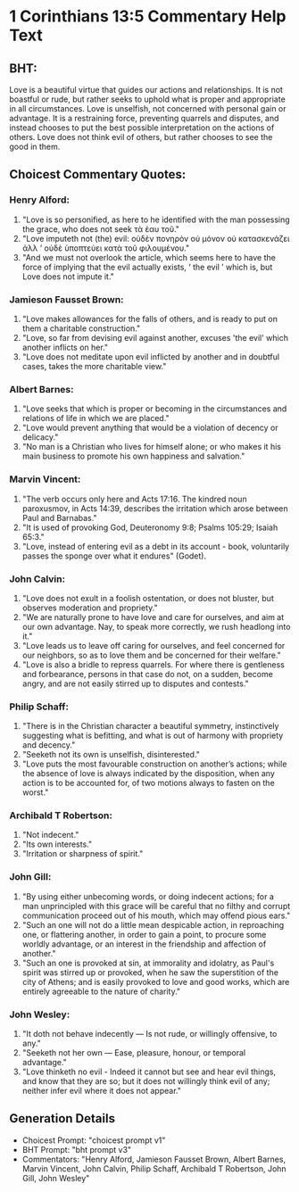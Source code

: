 # 1 Corinthians 13:5 Commentary Help Text

## BHT:
Love is a beautiful virtue that guides our actions and relationships. It is not boastful or rude, but rather seeks to uphold what is proper and appropriate in all circumstances. Love is unselfish, not concerned with personal gain or advantage. It is a restraining force, preventing quarrels and disputes, and instead chooses to put the best possible interpretation on the actions of others. Love does not think evil of others, but rather chooses to see the good in them.

## Choicest Commentary Quotes:
### Henry Alford:
1. "Love is so personified, as here to he identified with the man possessing the grace, who does not seek τὰ ἑαυ  τοῦ."
2. "Love imputeth not (the) evil: οὐδὲν πονηρὸν οὐ μόνον οὐ κατασκενάζει ἀλλ ʼ οὐδὲ ὑποπτεύει κατὰ τοῦ φιλουμένου."
3. "And we must not overlook the article, which seems here to have the force of implying that the evil actually exists, ‘ the evil ’ which is, but Love does not impute it."

### Jamieson Fausset Brown:
1. "Love makes allowances for the falls of others, and is ready to put on them a charitable construction."
2. "Love, so far from devising evil against another, excuses 'the evil' which another inflicts on her."
3. "Love does not meditate upon evil inflicted by another and in doubtful cases, takes the more charitable view."

### Albert Barnes:
1. "Love seeks that which is proper or becoming in the circumstances and relations of life in which we are placed."
2. "Love would prevent anything that would be a violation of decency or delicacy."
3. "No man is a Christian who lives for himself alone; or who makes it his main business to promote his own happiness and salvation."

### Marvin Vincent:
1. "The verb occurs only here and Acts 17:16. The kindred noun paroxusmov, in Acts 14:39, describes the irritation which arose between Paul and Barnabas." 
2. "It is used of provoking God, Deuteronomy 9:8; Psalms 105:29; Isaiah 65:3." 
3. "Love, instead of entering evil as a debt in its account - book, voluntarily passes the sponge over what it endures" (Godet).

### John Calvin:
1. "Love does not exult in a foolish ostentation, or does not bluster, but observes moderation and propriety."
2. "We are naturally prone to have love and care for ourselves, and aim at our own advantage. Nay, to speak more correctly, we rush headlong into it."
3. "Love leads us to leave off caring for ourselves, and feel concerned for our neighbors, so as to love them and be concerned for their welfare."
4. "Love is also a bridle to repress quarrels. For where there is gentleness and forbearance, persons in that case do not, on a sudden, become angry, and are not easily stirred up to disputes and contests."

### Philip Schaff:
1. "There is in the Christian character a beautiful symmetry, instinctively suggesting what is befitting, and what is out of harmony with propriety and decency."
2. "Seeketh not its own is unselfish, disinterested."
3. "Love puts the most favourable construction on another’s actions; while the absence of love is always indicated by the disposition, when any action is to be accounted for, of two motions always to fasten on the worst."

### Archibald T Robertson:
1. "Not indecent." 
2. "Its own interests." 
3. "Irritation or sharpness of spirit."

### John Gill:
1. "By using either unbecoming words, or doing indecent actions; for a man unprincipled with this grace will be careful that no filthy and corrupt communication proceed out of his mouth, which may offend pious ears."
2. "Such an one will not do a little mean despicable action, in reproaching one, or flattering another, in order to gain a point, to procure some worldly advantage, or an interest in the friendship and affection of another."
3. "Such an one is provoked at sin, at immorality and idolatry, as Paul's spirit was stirred up or provoked, when he saw the superstition of the city of Athens; and is easily provoked to love and good works, which are entirely agreeable to the nature of charity."

### John Wesley:
1. "It doth not behave indecently — Is not rude, or willingly offensive, to any."
2. "Seeketh not her own — Ease, pleasure, honour, or temporal advantage."
3. "Love thinketh no evil - Indeed it cannot but see and hear evil things, and know that they are so; but it does not willingly think evil of any; neither infer evil where it does not appear."


## Generation Details
- Choicest Prompt: "choicest prompt v1"
- BHT Prompt: "bht prompt v3"
- Commentators: "Henry Alford, Jamieson Fausset Brown, Albert Barnes, Marvin Vincent, John Calvin, Philip Schaff, Archibald T Robertson, John Gill, John Wesley"
